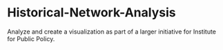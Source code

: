 # Historical-Network-Analysis
Analyze and create a visualization as part of a larger initiative for Institute for Public Policy.
